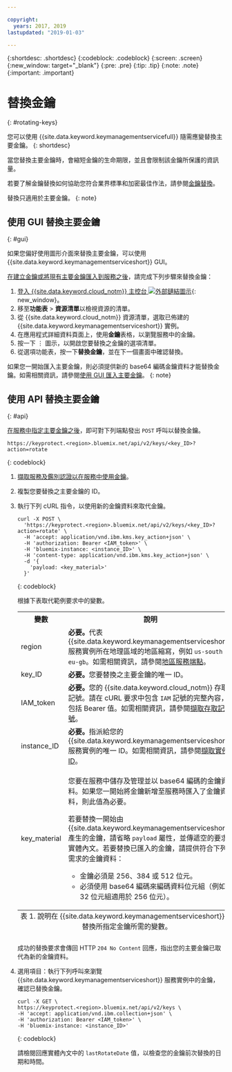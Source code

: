 ```yaml
---

copyright:
  years: 2017, 2019
lastupdated: "2019-01-03"

---
```


{:shortdesc: .shortdesc}
{:codeblock: .codeblock}
{:screen: .screen}
{:new_window: target="_blank"}
{:pre: .pre}
{:tip: .tip}
{:note: .note}
{:important: .important}

# 替換金鑰
{: #rotating-keys}

您可以使用 {{site.data.keyword.keymanagementservicefull}} 隨需應變替換主要金鑰。
{: shortdesc}

當您替換主要金鑰時，會縮短金鑰的生命期限，並且會限制該金鑰所保護的資訊量。   

若要了解金鑰替換如何協助您符合業界標準和加密最佳作法，請參閱[金鑰替換](/docs/services/key-protect/concepts/key-rotation.html)。

替換只適用於主要金鑰。
{: note}

## 使用 GUI 替換主要金鑰
{: #gui}

如果您偏好使用圖形介面來替換主要金鑰，可以使用 {{site.data.keyword.keymanagementserviceshort}} GUI。

[在建立金鑰或將現有主要金鑰匯入到服務之後](/docs/services/key-protect/create-root-keys.html)，請完成下列步驟來替換金鑰：

1. [登入 {{site.data.keyword.cloud_notm}} 主控台 ![外部鏈結圖示](../../icons/launch-glyph.svg "外部鏈結圖示")](https://{DomainName}/){: new_window}。
2. 移至**功能表** &gt; **資源清單**以檢視資源的清單。
3. 從 {{site.data.keyword.cloud_notm}} 資源清單，選取已佈建的 {{site.data.keyword.keymanagementserviceshort}} 實例。
4. 在應用程式詳細資料頁面上，使用**金鑰**表格，以瀏覽服務中的金鑰。
5. 按一下 ⋮ 圖示，以開啟您要替換之金鑰的選項清單。
6. 從選項功能表，按一下**替換金鑰**，並在下一個畫面中確認替換。

如果您一開始匯入主要金鑰，則必須提供新的 base64 編碼金鑰資料才能替換金鑰。如需相關資訊，請參閱[使用 GUI 匯入主要金鑰](/docs/services/key-protect/import-root-keys.html#gui)。
{: note}

## 使用 API 替換主要金鑰
{: #api}

[在服務中指定主要金鑰之後](/docs/services/key-protect/create-root-keys.html)，即可對下列端點發出 `POST` 呼叫以替換金鑰。

```
https://keyprotect.<region>.bluemix.net/api/v2/keys/<key_ID>?action=rotate
```
{: codeblock}

1. [擷取服務及鑑別認證以在服務中使用金鑰](/docs/services/key-protect/access-api.html)。

2. 複製您要替換之主要金鑰的 ID。

4. 執行下列 cURL 指令，以使用新的金鑰資料來取代金鑰。

    ```cURL
    curl -X POST \
      'https://keyprotect.<region>.bluemix.net/api/v2/keys/<key_ID>?action=rotate' \
      -H 'accept: application/vnd.ibm.kms.key_action+json' \
      -H 'authorization: Bearer <IAM_token>' \
      -H 'bluemix-instance: <instance_ID>' \
      -H 'content-type: application/vnd.ibm.kms.key_action+json' \
      -d '{
        'payload: <key_material>'
      }'
    ```
    {: codeblock}

    根據下表取代範例要求中的變數。

    <table>
      <tr>
        <th>變數</th>
        <th>說明</th>
      </tr>
      <tr>
        <td><varname>region</varname></td>
        <td><strong>必要。</strong>代表 {{site.data.keyword.keymanagementserviceshort}} 服務實例所在地理區域的地區縮寫，例如 <code>us-south</code> 或 <code>eu-gb</code>。如需相關資訊，請參閱<a href="/docs/services/key-protect/regions.html#endpoints">地區服務端點</a>。</td>
      </tr>
      <tr>
        <td><varname>key_ID</varname></td>
        <td><strong>必要。</strong>您要替換之主要金鑰的唯一 ID。</td>
      </tr>
      <tr>
        <td><varname>IAM_token</varname></td>
        <td><strong>必要。</strong>您的 {{site.data.keyword.cloud_notm}} 存取記號。請在 cURL 要求中包含 <code>IAM</code> 記號的完整內容，包括 Bearer 值。如需相關資訊，請參閱<a href="/docs/services/key-protect/access-api.html#retrieve-token">擷取存取記號</a>。</td>
      </tr>
      <tr>
        <td><varname>instance_ID</varname></td>
        <td><strong>必要。</strong>指派給您的 {{site.data.keyword.keymanagementserviceshort}} 服務實例的唯一 ID。如需相關資訊，請參閱<a href="/docs/services/key-protect/access-api.html#retrieve-instance-ID">擷取實例 ID</a>。</td>
      </tr>
      <tr>
        <td><varname>key_material</varname></td>
        <td>
          <p>您要在服務中儲存及管理並以 base64 編碼的金鑰資料。如果您一開始將金鑰新增至服務時匯入了金鑰資料，則此值為必要。</p>
          <p>若要替換一開始由 {{site.data.keyword.keymanagementserviceshort}} 產生的金鑰，請省略 <code>payload</code> 屬性，並傳遞空的要求實體內文。若要替換已匯入的金鑰，請提供符合下列需求的金鑰資料：</p>
          <p>
            <ul>
              <li>金鑰必須是 256、384 或 512 位元。</li>
              <li>必須使用 base64 編碼來編碼資料位元組（例如 32 位元組適用於 256 位元）。</li>
            </ul>
          </p>
        </td>
      </tr>
      <caption style="caption-side:bottom;">表 1. 說明在 {{site.data.keyword.keymanagementserviceshort}} 中替換所指定金鑰所需的變數。</caption>
    </table>

    成功的替換要求會傳回 HTTP `204 No Content` 回應，指出您的主要金鑰已取代為新的金鑰資料。

4. 選用項目：執行下列呼叫來瀏覽 {{site.data.keyword.keymanagementserviceshort}} 服務實例中的金鑰，確認已替換金鑰。

    ```cURL
    curl -X GET \
    https://keyprotect.<region>.bluemix.net/api/v2/keys \
    -H 'accept: application/vnd.ibm.collection+json' \
    -H 'authorization: Bearer <IAM_token>' \
    -H 'bluemix-instance: <instance_ID>'
    ```
    {: codeblock}
  
    請檢閱回應實體內文中的 `lastRotateDate` 值，以檢查您的金鑰前次替換的日期和時間。
    
